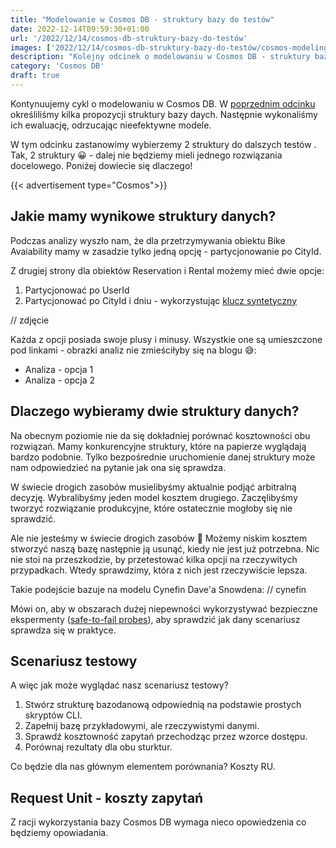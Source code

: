 ```yaml
---
title: "Modelowanie w Cosmos DB - struktury bazy do testów"
date: 2022-12-14T09:59:30+01:00
url: '/2022/12/14/cosmos-db-struktury-bazy-do-testów'
images: ['2022/12/14/cosmos-db-struktury-bazy-do-testów/cosmos-modeling.jpg']
description: "Kolejny odcinek o modelowaniu w Cosmos DB - struktury bazy do testów"
category: 'Cosmos DB'
draft: true
---
```


Kontynuujemy cykl o modelowaniu w Cosmos DB. W [poprzednim odcinku](/2022/08/08/cosmos-db-propozycje-struktury-bazy/) określiliśmy kilka propozycji struktury bazy daych. Następnie wykonaliśmy ich ewaluację, odrzucając nieefektywne modele.

W tym odcinku zastanowimy wybierzemy 2 struktury do dalszych testów . Tak, 2 struktury 😀 - dalej nie będziemy mieli jednego rozwiązania docelowego. Poniżej dowiecie się dlaczego!

{{< advertisement type="Cosmos">}}

## Jakie mamy wynikowe struktury danych?

Podczas analizy wyszło nam, że dla przetrzymywania obiektu Bike Avaiability mamy w zasadzie tylko jedną opcję - partycjonowanie po CityId.

Z drugiej strony dla obiektów Reservation i Rental możemy mieć dwie opcje:
1. Partycjonować po UserId
2. Partycjonować po CityId i dniu - wykorzystując [klucz syntetyczny](https://learn.microsoft.com/en-us/azure/cosmos-db/nosql/synthetic-partition-keys) 

// zdjęcie

Każda z opcji posiada swoje plusy i minusy. Wszystkie one są umieszczone pod linkami - obrazki analiz nie zmieściłyby się na blogu 😅:
- Analiza - opcja 1
- Analiza - opcja 2

## Dlaczego wybieramy dwie struktury danych?

Na obecnym poziomie nie da się dokładniej porównać kosztowności obu rozwiązań. Mamy konkurencyjne struktury, które na papierze wyglądają bardzo podobnie. Tylko bezpośrednie uruchomienie danej struktury może nam odpowiedzieć na pytanie jak ona się sprawdza.

W świecie drogich zasobów musielibyśmy aktualnie podjąć arbitralną decyzję. Wybralibyśmy jeden model kosztem drugiego. Zaczęlibyśmy tworzyć rozwiązanie produkcyjne, które ostatecznie mogłoby się nie sprawdzić.

Ale nie jesteśmy w świecie drogich zasobów 💪 Możemy niskim kosztem stworzyć naszą bazę następnie ją usunąć, kiedy nie jest już potrzebna. Nic nie stoi na przeszkodzie, by przetestować kilka opcji na rzeczywitych przypadkach. Wtedy sprawdzimy, która z nich jest rzeczywiście lepsza. 

Takie podejście  bazuje na modelu Cynefin Dave'a Snowdena:
// cynefin

Mówi on, aby w obszarach dużej niepewności wykorzystywać bezpieczne ekspermenty ([safe-to-fail probes](https://cynefin.io/wiki/Safe_to_fail_probes)), aby sprawdzić jak dany scenariusz sprawdza się w praktyce.

## Scenariusz testowy

A więc jak może wyglądać nasz scenariusz testowy?

1. Stwórz strukturę bazodanową odpowiednią na podstawie prostych skryptów CLI.
2. Zapełnij bazę przykładowymi, ale rzeczywistymi danymi.
3. Sprawdź kosztowność zapytań przechodząc przez wzorce dostępu.
4. Porównaj rezultaty dla obu sturktur.

Co będzie dla nas głównym elementem porównania? Koszty RU.

## Request Unit - koszty zapytań

Z racji wykorzystania bazy Cosmos DB wymaga nieco opowiedzenia co będziemy opowiadania.


